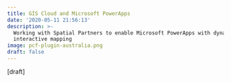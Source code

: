 ```yaml
---
title: GIS Cloud and Microsoft PowerApps
date: '2020-05-11 21:56:13'
description: >-
  Working with Spatial Partners to enable Microsoft PowerApps with dynamic,
  interactive mapping
image: pcf-plugin-australia.png
draft: false
---
```

\[draft\]